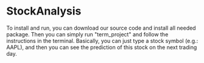 # StockAnalysis
To install and run, you can download our source code and install all needed package. Then you can simply run "term_project" and follow the instructions in the terminal. Basically, you can just type a stock symbol (e.g.: AAPL), and then you can see the prediction of this stock on the next trading day.

